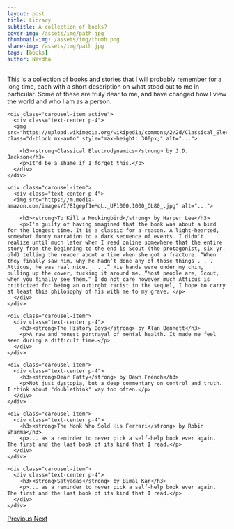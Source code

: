 ```yaml
---
layout: post
title: Library
subtitle: A collection of books?
cover-img: /assets/img/path.jpg
thumbnail-img: /assets/img/thumb.png
share-img: /assets/img/path.jpg
tags: [books]
author: Navdha
---
```

This is a collection of books and stories that I will probably remember for a long time, each with a short description on what stood out to me in particular. Some of these are truly dear to me, and have changed how I view the world and who I am as a person. 


<div id="bookCarousel" class="carousel slide" data-ride="carousel">
  <div class="carousel-inner">

    <div class="carousel-item active">
      <div class="text-center p-4">
      <img src="https://upload.wikimedia.org/wikipedia/commons/2/2d/Classical_Electrodynamics_%28book%29.png" class="d-block mx-auto" style="max-height: 300px;" alt="...">

        <h3><strong>Classical Electrodynamics</strong> by J.D. Jackson</h3>
        <p>It'd be a shame if I forget this.</p>
      </div>
    </div>

    <div class="carousel-item">
      <div class="text-center p-4">
      <img src="https://m.media-amazon.com/images/I/81gepf1eMqL._UF1000,1000_QL80_.jpg" alt="...">

        <h3><strong>To Kill a Mockingbird</strong> by Harper Lee</h3>
        <p>I'm guilty of having imagined that the book was about a bird for the longest time. It is a classic for a reason. A light-hearted, somewhat funny narration to a dark sequence of events. I didn't realize until much later when I read online somewhere that the entire story from the beginning to the end is Scout (the protagonist, six yr. old) telling the reader about a time when she got a fracture. “When they finally saw him, why he hadn’t done any of those things . . . Atticus, he was real nice. . . .” His hands were under my chin, pulling up the cover, tucking it around me. “Most people are, Scout, when you finally see them.” I do not care however much Atticus is criticized for being an outirght racist in the sequel, I hope to carry at least this philosophy of his with me to my grave. </p>
      </div>
    </div>

    <div class="carousel-item">
      <div class="text-center p-4">
        <h3><strong>The History Boys</strong> by Alan Bennett</h3>
        <p>A raw and honest portrayal of mental health. It made me feel seen during a difficult time.</p>
      </div>
    </div>

    <div class="carousel-item">
      <div class="text-center p-4">
        <h3><strong>Dear Fatty</strong> by Dawn French</h3>
        <p>Not just dystopia, but a deep commentary on control and truth. I think about "doublethink" way too often.</p>
      </div>
    </div>

    <div class="carousel-item">
      <div class="text-center p-4">
        <h3><strong>The Monk Who Sold His Ferrari</strong> by Robin Sharma</h3>
        <p>... as a reminder to never pick a self-help book ever again. The first and the last book of its kind that I read.</p>
      </div>
    </div>

    <div class="carousel-item">
      <div class="text-center p-4">
        <h3><strong>Satyadas</strong> by Bimal Kar</h3>
        <p>... as a reminder to never pick a self-help book ever again. The first and the last book of its kind that I read.</p>
      </div>
    </div>
  </div>

  <!-- Controls -->
  <a class="carousel-control-prev" href="#bookCarousel" role="button" data-slide="prev">
    <span class="carousel-control-prev-icon" aria-hidden="true"></span>
    <span class="sr-only">Previous</span>
  </a>
  <a class="carousel-control-next" href="#bookCarousel" role="button" data-slide="next">
    <span class="carousel-control-next-icon" aria-hidden="true"></span>
    <span class="sr-only">Next</span>
  </a>
</div>



